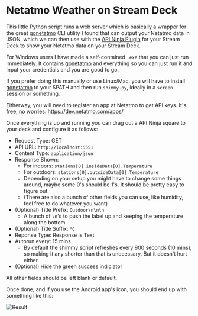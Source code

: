 # Netatmo Weather on Stream Deck

This little Python script runs a web server which is basically a wrapper for the great [gonetatmo](https://github.com/tanaikech/gonetatmo) CLI utility I found that can output your Netatmo data in JSON, which we can then use with the [API Ninja Plugin](https://barraider.com/) for your Stream Deck to show your Netatmo data on your Stream Deck.

For Windows users I have made a self-contained `.exe` that you can just run immediately. It contains [gonetatmo](https://github.com/tanaikech/gonetatmo) and everything so you can just run it and input your credentials and you are good to go.

If you prefer doing this manually or use Linux/Mac, you will have to install [gonetatmo](https://github.com/tanaikech/gonetatmo) to your $PATH and then run `shimmy.py`, ideally in a `screen` session or something.

Eitherway, you will need to register an app at Netatmo to get API keys. It's free, no worries: https://dev.netatmo.com/apps/

Once everything is up and running you can drag out a API Ninja square to your deck and configure it as follows:

- Request Type: GET
- API URL: `http://localhost:5551`
- Content Type: `application/json`
- Response Shown: 
	- For indoors: `stations[0].insideData[0].Temperature` 
	- For outdoors: `stations[0].outsideData[0].Temperature`
	- Depending on your setup you might have to change some things around, maybe some 0's should be 1's. It should be pretty easy to figure out.
	- (There are also a bunch of other fields you can use, like humidity, feel free to do whatever you want)
- (Optional) Title Prefix: `Outdoor\n\n\n`
	- A bunch of `\n`'s to push the label up and keeping the temperature along the bottom
- (Optional) Title Suffix: `°C`
- Reponse Type: Response is Text
- Autorun every: 15 mins
	- By default the shimmy script refreshes every 900 seconds (10 mins), so making it any shorter than that is unecessary. But it doesn't hurt either.
- (Optional) Hide the green success indiciator

All other fields should be left blank or default.

Once done, and if you use the Android app's icon, you should end up with something like this:

![Result](https://lambdan.se/img/RustyHomelyLorikeet.png)